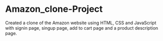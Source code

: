 # Amazon_clone-Project
Created a clone of the Amazon website using HTML, CSS and JavaScript with signin page, singup page, add to cart page and a product description page. 
